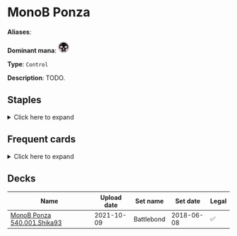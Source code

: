 # MonoB Ponza

**Aliases**: 

**Dominant mana**: <img src="../resources/images/mana/B.png" width="25"/>

**Type**: `Control`

**Description**: TODO.

## **Staples**

<details>
  <summary>Click here to expand</summary>

</details>


## **Frequent cards**

<details>
  <summary>Click here to expand</summary>

</details>


## **Decks**

| Name | Upload date | Set name | Set date | Legal |
| -----| ----------- | -------- | -------- | ----- |
| [MonoB Ponza 540.001.Shika93](https://www.mtggoldfish.com/deck/4351754) | 2021-10-09 | Battlebond | 2018-06-08 | ✅ |



